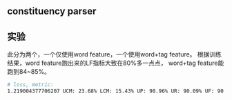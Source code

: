 ## constituency parser

## 实验

此分为两个，一个仅使用word feature，一个使用word+tag feature。
根据训练结果，word feature跑出来的LF指标大致在80%多一点点，
word+tag feature能跑到84~85%。


```bash
# loss, metric:
1.219004377706207 UCM: 23.68% LCM: 15.43% UP: 90.96% UR: 90.09% UF: 90.52% LP: 85.72% LR: 84.90% LF: 85.30%

```
